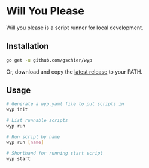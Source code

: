 # Will You Please

Will you please is a script runner for local development.

## Installation

```bash
go get -u github.com/gschier/wyp
```

Or, download and copy the [latest release](https://github.com/gschier/wyp/releases) to your PATH.

## Usage

```bash
# Generate a wyp.yaml file to put scripts in
wyp init

# List runnable scripts
wyp run

# Run script by name
wyp run [name]

# Shorthand for running start script
wyp start
```
